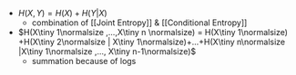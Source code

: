 - $H(X,Y) = H(X) + H(Y|X)$
	- combination of [[Joint Entropy]] & [[Conditional Entropy]]
- $H(X\tiny 1\normalsize ,...,X\tiny n \normalsize) = H(X\tiny 1\normalsize) +H(X\tiny 2\normalsize | X\tiny 1\normalsize)+...+H(X\tiny n\normalsize |X\tiny 1\normalsize ,..., X\tiny n-1\normalsize)$
	- summation because of logs